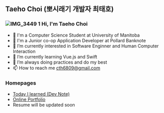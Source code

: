## Taeho Choi (뽀시래기 개발자 최태호) 
 

###  ![IMG_3449 1](https://user-images.githubusercontent.com/48103834/122159026-3c953f00-ce33-11eb-9f90-a4d987665670.png) Hi, I'm Taeho Choi

-  👋 I'm a Computer Science Student at University of Manitoba
-  👋 I'm a Junior co-op Application Developer at Pollard Banknote
-  👀 I’m currently interested in Software Enginner and Human Computer Interaction
- 🌱 I’m currently learning Vue.js and Swift
- 💞️ I’m always doing practices and do my best
- 📫 How to reach me <cth6809@gmail.com>


### Homepages

- [Today I learned (Dev Note)](https://cth6809.devdojo.com)
- [Online Portfolio](https://taehoya.github.io/index.html)
- Resume will be updated soon

